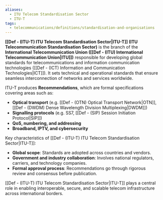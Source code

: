 ```yaml
---
aliases:
  - ITU Telecom Standardisation Sector
  - ITU-T
tags:
  - telecommunications/definitions/standardisation-and-organisations
---
```


**[[Def - (ITU-T) ITU Telecom Standardisation Sector|ITU-T]] (ITU Telecommunication Standardisation Sector)** is the branch of the **International Telecommunication Union ([[Def - (ITU) International Telecommunication Union|ITU]])** responsible for developing global standards for telecommunications and information communication technologies ([[Def - (ICT) Information and Communication Technologies|ICT]]). It sets technical and operational standards that ensure seamless interconnection of networks and services worldwide.

ITU-T produces **Recommendations**, which are formal specifications covering areas such as:
- **Optical transport** (e.g. [[Def - (OTN) Optical Transport Network|OTN]], [[Def - (DWDM) Dense Wavelength Division Multiplexing|DWDM]])
- **Signalling protocols** (e.g. SS7, [[Def - (SIP) Session Initiation Protocol|SIP]])
- **QoS, numbering, and addressing**
- **Broadband, IPTV, and cybersecurity**

Key characteristics of [[Def - (ITU-T) ITU Telecom Standardisation Sector|ITU-T]]:
- **Global scope**: Standards are adopted across countries and vendors.
- **Government and industry collaboration**: Involves national regulators, carriers, and technology companies.
- **Formal approval process**: Recommendations go through rigorous review and consensus before publication.

[[Def - (ITU-T) ITU Telecom Standardisation Sector|ITU-T]] plays a central role in enabling interoperable, secure, and scalable telecom infrastructure across international borders.
